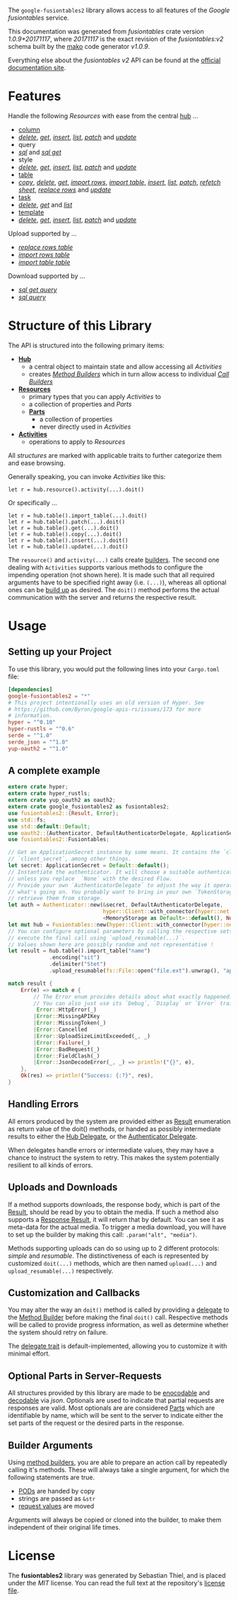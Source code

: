<!---
DO NOT EDIT !
This file was generated automatically from 'src/mako/api/README.md.mako'
DO NOT EDIT !
-->
The `google-fusiontables2` library allows access to all features of the *Google fusiontables* service.

This documentation was generated from *fusiontables* crate version *1.0.9+20171117*, where *20171117* is the exact revision of the *fusiontables:v2* schema built by the [mako](http://www.makotemplates.org/) code generator *v1.0.9*.

Everything else about the *fusiontables* *v2* API can be found at the
[official documentation site](https://developers.google.com/fusiontables).
# Features

Handle the following *Resources* with ease from the central [hub](https://docs.rs/google-fusiontables2/1.0.9+20171117/google_fusiontables2/struct.Fusiontables.html) ... 

* [column](https://docs.rs/google-fusiontables2/1.0.9+20171117/google_fusiontables2/struct.Column.html)
 * [*delete*](https://docs.rs/google-fusiontables2/1.0.9+20171117/google_fusiontables2/struct.ColumnDeleteCall.html), [*get*](https://docs.rs/google-fusiontables2/1.0.9+20171117/google_fusiontables2/struct.ColumnGetCall.html), [*insert*](https://docs.rs/google-fusiontables2/1.0.9+20171117/google_fusiontables2/struct.ColumnInsertCall.html), [*list*](https://docs.rs/google-fusiontables2/1.0.9+20171117/google_fusiontables2/struct.ColumnListCall.html), [*patch*](https://docs.rs/google-fusiontables2/1.0.9+20171117/google_fusiontables2/struct.ColumnPatchCall.html) and [*update*](https://docs.rs/google-fusiontables2/1.0.9+20171117/google_fusiontables2/struct.ColumnUpdateCall.html)
* query
 * [*sql*](https://docs.rs/google-fusiontables2/1.0.9+20171117/google_fusiontables2/struct.QuerySqlCall.html) and [*sql get*](https://docs.rs/google-fusiontables2/1.0.9+20171117/google_fusiontables2/struct.QuerySqlGetCall.html)
* style
 * [*delete*](https://docs.rs/google-fusiontables2/1.0.9+20171117/google_fusiontables2/struct.StyleDeleteCall.html), [*get*](https://docs.rs/google-fusiontables2/1.0.9+20171117/google_fusiontables2/struct.StyleGetCall.html), [*insert*](https://docs.rs/google-fusiontables2/1.0.9+20171117/google_fusiontables2/struct.StyleInsertCall.html), [*list*](https://docs.rs/google-fusiontables2/1.0.9+20171117/google_fusiontables2/struct.StyleListCall.html), [*patch*](https://docs.rs/google-fusiontables2/1.0.9+20171117/google_fusiontables2/struct.StylePatchCall.html) and [*update*](https://docs.rs/google-fusiontables2/1.0.9+20171117/google_fusiontables2/struct.StyleUpdateCall.html)
* [table](https://docs.rs/google-fusiontables2/1.0.9+20171117/google_fusiontables2/struct.Table.html)
 * [*copy*](https://docs.rs/google-fusiontables2/1.0.9+20171117/google_fusiontables2/struct.TableCopyCall.html), [*delete*](https://docs.rs/google-fusiontables2/1.0.9+20171117/google_fusiontables2/struct.TableDeleteCall.html), [*get*](https://docs.rs/google-fusiontables2/1.0.9+20171117/google_fusiontables2/struct.TableGetCall.html), [*import rows*](https://docs.rs/google-fusiontables2/1.0.9+20171117/google_fusiontables2/struct.TableImportRowCall.html), [*import table*](https://docs.rs/google-fusiontables2/1.0.9+20171117/google_fusiontables2/struct.TableImportTableCall.html), [*insert*](https://docs.rs/google-fusiontables2/1.0.9+20171117/google_fusiontables2/struct.TableInsertCall.html), [*list*](https://docs.rs/google-fusiontables2/1.0.9+20171117/google_fusiontables2/struct.TableListCall.html), [*patch*](https://docs.rs/google-fusiontables2/1.0.9+20171117/google_fusiontables2/struct.TablePatchCall.html), [*refetch sheet*](https://docs.rs/google-fusiontables2/1.0.9+20171117/google_fusiontables2/struct.TableRefetchSheetCall.html), [*replace rows*](https://docs.rs/google-fusiontables2/1.0.9+20171117/google_fusiontables2/struct.TableReplaceRowCall.html) and [*update*](https://docs.rs/google-fusiontables2/1.0.9+20171117/google_fusiontables2/struct.TableUpdateCall.html)
* [task](https://docs.rs/google-fusiontables2/1.0.9+20171117/google_fusiontables2/struct.Task.html)
 * [*delete*](https://docs.rs/google-fusiontables2/1.0.9+20171117/google_fusiontables2/struct.TaskDeleteCall.html), [*get*](https://docs.rs/google-fusiontables2/1.0.9+20171117/google_fusiontables2/struct.TaskGetCall.html) and [*list*](https://docs.rs/google-fusiontables2/1.0.9+20171117/google_fusiontables2/struct.TaskListCall.html)
* [template](https://docs.rs/google-fusiontables2/1.0.9+20171117/google_fusiontables2/struct.Template.html)
 * [*delete*](https://docs.rs/google-fusiontables2/1.0.9+20171117/google_fusiontables2/struct.TemplateDeleteCall.html), [*get*](https://docs.rs/google-fusiontables2/1.0.9+20171117/google_fusiontables2/struct.TemplateGetCall.html), [*insert*](https://docs.rs/google-fusiontables2/1.0.9+20171117/google_fusiontables2/struct.TemplateInsertCall.html), [*list*](https://docs.rs/google-fusiontables2/1.0.9+20171117/google_fusiontables2/struct.TemplateListCall.html), [*patch*](https://docs.rs/google-fusiontables2/1.0.9+20171117/google_fusiontables2/struct.TemplatePatchCall.html) and [*update*](https://docs.rs/google-fusiontables2/1.0.9+20171117/google_fusiontables2/struct.TemplateUpdateCall.html)


Upload supported by ...

* [*replace rows table*](https://docs.rs/google-fusiontables2/1.0.9+20171117/google_fusiontables2/struct.TableReplaceRowCall.html)
* [*import rows table*](https://docs.rs/google-fusiontables2/1.0.9+20171117/google_fusiontables2/struct.TableImportRowCall.html)
* [*import table table*](https://docs.rs/google-fusiontables2/1.0.9+20171117/google_fusiontables2/struct.TableImportTableCall.html)

Download supported by ...

* [*sql get query*](https://docs.rs/google-fusiontables2/1.0.9+20171117/google_fusiontables2/struct.QuerySqlGetCall.html)
* [*sql query*](https://docs.rs/google-fusiontables2/1.0.9+20171117/google_fusiontables2/struct.QuerySqlCall.html)



# Structure of this Library

The API is structured into the following primary items:

* **[Hub](https://docs.rs/google-fusiontables2/1.0.9+20171117/google_fusiontables2/struct.Fusiontables.html)**
    * a central object to maintain state and allow accessing all *Activities*
    * creates [*Method Builders*](https://docs.rs/google-fusiontables2/1.0.9+20171117/google_fusiontables2/trait.MethodsBuilder.html) which in turn
      allow access to individual [*Call Builders*](https://docs.rs/google-fusiontables2/1.0.9+20171117/google_fusiontables2/trait.CallBuilder.html)
* **[Resources](https://docs.rs/google-fusiontables2/1.0.9+20171117/google_fusiontables2/trait.Resource.html)**
    * primary types that you can apply *Activities* to
    * a collection of properties and *Parts*
    * **[Parts](https://docs.rs/google-fusiontables2/1.0.9+20171117/google_fusiontables2/trait.Part.html)**
        * a collection of properties
        * never directly used in *Activities*
* **[Activities](https://docs.rs/google-fusiontables2/1.0.9+20171117/google_fusiontables2/trait.CallBuilder.html)**
    * operations to apply to *Resources*

All *structures* are marked with applicable traits to further categorize them and ease browsing.

Generally speaking, you can invoke *Activities* like this:

```Rust,ignore
let r = hub.resource().activity(...).doit()
```

Or specifically ...

```ignore
let r = hub.table().import_table(...).doit()
let r = hub.table().patch(...).doit()
let r = hub.table().get(...).doit()
let r = hub.table().copy(...).doit()
let r = hub.table().insert(...).doit()
let r = hub.table().update(...).doit()
```

The `resource()` and `activity(...)` calls create [builders][builder-pattern]. The second one dealing with `Activities` 
supports various methods to configure the impending operation (not shown here). It is made such that all required arguments have to be 
specified right away (i.e. `(...)`), whereas all optional ones can be [build up][builder-pattern] as desired.
The `doit()` method performs the actual communication with the server and returns the respective result.

# Usage

## Setting up your Project

To use this library, you would put the following lines into your `Cargo.toml` file:

```toml
[dependencies]
google-fusiontables2 = "*"
# This project intentionally uses an old version of Hyper. See
# https://github.com/Byron/google-apis-rs/issues/173 for more
# information.
hyper = "^0.10"
hyper-rustls = "^0.6"
serde = "^1.0"
serde_json = "^1.0"
yup-oauth2 = "^1.0"
```

## A complete example

```Rust
extern crate hyper;
extern crate hyper_rustls;
extern crate yup_oauth2 as oauth2;
extern crate google_fusiontables2 as fusiontables2;
use fusiontables2::{Result, Error};
use std::fs;
use std::default::Default;
use oauth2::{Authenticator, DefaultAuthenticatorDelegate, ApplicationSecret, MemoryStorage};
use fusiontables2::Fusiontables;

// Get an ApplicationSecret instance by some means. It contains the `client_id` and 
// `client_secret`, among other things.
let secret: ApplicationSecret = Default::default();
// Instantiate the authenticator. It will choose a suitable authentication flow for you, 
// unless you replace  `None` with the desired Flow.
// Provide your own `AuthenticatorDelegate` to adjust the way it operates and get feedback about 
// what's going on. You probably want to bring in your own `TokenStorage` to persist tokens and
// retrieve them from storage.
let auth = Authenticator::new(&secret, DefaultAuthenticatorDelegate,
                              hyper::Client::with_connector(hyper::net::HttpsConnector::new(hyper_rustls::TlsClient::new())),
                              <MemoryStorage as Default>::default(), None);
let mut hub = Fusiontables::new(hyper::Client::with_connector(hyper::net::HttpsConnector::new(hyper_rustls::TlsClient::new())), auth);
// You can configure optional parameters by calling the respective setters at will, and
// execute the final call using `upload_resumable(...)`.
// Values shown here are possibly random and not representative !
let result = hub.table().import_table("name")
             .encoding("sit")
             .delimiter("Stet")
             .upload_resumable(fs::File::open("file.ext").unwrap(), "application/octet-stream".parse().unwrap());

match result {
    Err(e) => match e {
        // The Error enum provides details about what exactly happened.
        // You can also just use its `Debug`, `Display` or `Error` traits
         Error::HttpError(_)
        |Error::MissingAPIKey
        |Error::MissingToken(_)
        |Error::Cancelled
        |Error::UploadSizeLimitExceeded(_, _)
        |Error::Failure(_)
        |Error::BadRequest(_)
        |Error::FieldClash(_)
        |Error::JsonDecodeError(_, _) => println!("{}", e),
    },
    Ok(res) => println!("Success: {:?}", res),
}

```
## Handling Errors

All errors produced by the system are provided either as [Result](https://docs.rs/google-fusiontables2/1.0.9+20171117/google_fusiontables2/enum.Result.html) enumeration as return value of 
the doit() methods, or handed as possibly intermediate results to either the 
[Hub Delegate](https://docs.rs/google-fusiontables2/1.0.9+20171117/google_fusiontables2/trait.Delegate.html), or the [Authenticator Delegate](https://docs.rs/yup-oauth2/*/yup_oauth2/trait.AuthenticatorDelegate.html).

When delegates handle errors or intermediate values, they may have a chance to instruct the system to retry. This 
makes the system potentially resilient to all kinds of errors.

## Uploads and Downloads
If a method supports downloads, the response body, which is part of the [Result](https://docs.rs/google-fusiontables2/1.0.9+20171117/google_fusiontables2/enum.Result.html), should be
read by you to obtain the media.
If such a method also supports a [Response Result](https://docs.rs/google-fusiontables2/1.0.9+20171117/google_fusiontables2/trait.ResponseResult.html), it will return that by default.
You can see it as meta-data for the actual media. To trigger a media download, you will have to set up the builder by making
this call: `.param("alt", "media")`.

Methods supporting uploads can do so using up to 2 different protocols: 
*simple* and *resumable*. The distinctiveness of each is represented by customized 
`doit(...)` methods, which are then named `upload(...)` and `upload_resumable(...)` respectively.

## Customization and Callbacks

You may alter the way an `doit()` method is called by providing a [delegate](https://docs.rs/google-fusiontables2/1.0.9+20171117/google_fusiontables2/trait.Delegate.html) to the 
[Method Builder](https://docs.rs/google-fusiontables2/1.0.9+20171117/google_fusiontables2/trait.CallBuilder.html) before making the final `doit()` call. 
Respective methods will be called to provide progress information, as well as determine whether the system should 
retry on failure.

The [delegate trait](https://docs.rs/google-fusiontables2/1.0.9+20171117/google_fusiontables2/trait.Delegate.html) is default-implemented, allowing you to customize it with minimal effort.

## Optional Parts in Server-Requests

All structures provided by this library are made to be [enocodable](https://docs.rs/google-fusiontables2/1.0.9+20171117/google_fusiontables2/trait.RequestValue.html) and 
[decodable](https://docs.rs/google-fusiontables2/1.0.9+20171117/google_fusiontables2/trait.ResponseResult.html) via *json*. Optionals are used to indicate that partial requests are responses 
are valid.
Most optionals are are considered [Parts](https://docs.rs/google-fusiontables2/1.0.9+20171117/google_fusiontables2/trait.Part.html) which are identifiable by name, which will be sent to 
the server to indicate either the set parts of the request or the desired parts in the response.

## Builder Arguments

Using [method builders](https://docs.rs/google-fusiontables2/1.0.9+20171117/google_fusiontables2/trait.CallBuilder.html), you are able to prepare an action call by repeatedly calling it's methods.
These will always take a single argument, for which the following statements are true.

* [PODs][wiki-pod] are handed by copy
* strings are passed as `&str`
* [request values](https://docs.rs/google-fusiontables2/1.0.9+20171117/google_fusiontables2/trait.RequestValue.html) are moved

Arguments will always be copied or cloned into the builder, to make them independent of their original life times.

[wiki-pod]: http://en.wikipedia.org/wiki/Plain_old_data_structure
[builder-pattern]: http://en.wikipedia.org/wiki/Builder_pattern
[google-go-api]: https://github.com/google/google-api-go-client

# License
The **fusiontables2** library was generated by Sebastian Thiel, and is placed 
under the *MIT* license.
You can read the full text at the repository's [license file][repo-license].

[repo-license]: https://github.com/Byron/google-apis-rsblob/master/LICENSE.md
